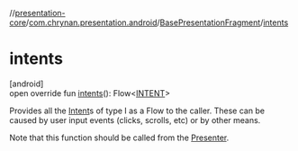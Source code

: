 //[presentation-core](../../../index.md)/[com.chrynan.presentation.android](../index.md)/[BasePresentationFragment](index.md)/[intents](intents.md)

# intents

[android]\
open override fun [intents](intents.md)(): Flow&lt;[INTENT](index.md)&gt;

Provides all the [Intent](../../../../presentation-core/presentation-core/com.chrynan.presentation/-intent/index.md)s of type I as a Flow to the caller. These can be caused by user input events (clicks, scrolls, etc) or by other means.

Note that this function should be called from the [Presenter](../../../../presentation-core/presentation-core/com.chrynan.presentation/-presenter/index.md).
